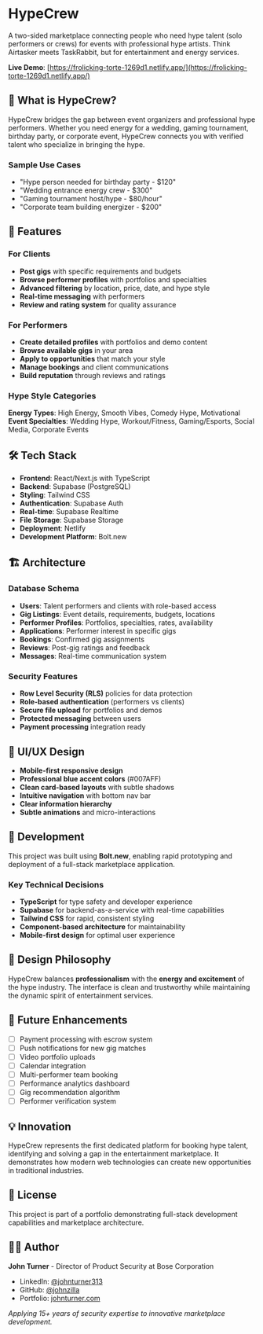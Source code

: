 # HypeCrew

A two-sided marketplace connecting people who need hype talent (solo performers or crews) for events with professional hype artists. Think Airtasker meets TaskRabbit, but for entertainment and energy services.

**Live Demo**: [https://frolicking-torte-1269d1.netlify.app/](https://frolicking-torte-1269d1.netlify.app/)

## 🎯 What is HypeCrew?

HypeCrew bridges the gap between event organizers and professional hype performers. Whether you need energy for a wedding, gaming tournament, birthday party, or corporate event, HypeCrew connects you with verified talent who specialize in bringing the hype.

### Sample Use Cases
- "Hype person needed for birthday party - $120"
- "Wedding entrance energy crew - $300" 
- "Gaming tournament host/hype - $80/hour"
- "Corporate team building energizer - $200"

## 🚀 Features

### For Clients
- **Post gigs** with specific requirements and budgets
- **Browse performer profiles** with portfolios and specialties
- **Advanced filtering** by location, price, date, and hype style
- **Real-time messaging** with performers
- **Review and rating system** for quality assurance

### For Performers
- **Create detailed profiles** with portfolios and demo content
- **Browse available gigs** in your area
- **Apply to opportunities** that match your style
- **Manage bookings** and client communications
- **Build reputation** through reviews and ratings

### Hype Style Categories
**Energy Types**: High Energy, Smooth Vibes, Comedy Hype, Motivational  
**Event Specialties**: Wedding Hype, Workout/Fitness, Gaming/Esports, Social Media, Corporate Events

## 🛠 Tech Stack

- **Frontend**: React/Next.js with TypeScript
- **Backend**: Supabase (PostgreSQL)
- **Styling**: Tailwind CSS
- **Authentication**: Supabase Auth
- **Real-time**: Supabase Realtime
- **File Storage**: Supabase Storage
- **Deployment**: Netlify
- **Development Platform**: Bolt.new

## 🏗 Architecture

### Database Schema
- **Users**: Talent performers and clients with role-based access
- **Gig Listings**: Event details, requirements, budgets, locations
- **Performer Profiles**: Portfolios, specialties, rates, availability
- **Applications**: Performer interest in specific gigs
- **Bookings**: Confirmed gig assignments
- **Reviews**: Post-gig ratings and feedback
- **Messages**: Real-time communication system

### Security Features
- **Row Level Security (RLS)** policies for data protection
- **Role-based authentication** (performers vs clients)
- **Secure file upload** for portfolios and demos
- **Protected messaging** between users
- **Payment processing** integration ready

## 📱 UI/UX Design

- **Mobile-first responsive design**
- **Professional blue accent colors** (#007AFF)
- **Clean card-based layouts** with subtle shadows
- **Intuitive navigation** with bottom nav bar
- **Clear information hierarchy**
- **Subtle animations** and micro-interactions

## 🔧 Development

This project was built using **Bolt.new**, enabling rapid prototyping and deployment of a full-stack marketplace application.

### Key Technical Decisions
- **TypeScript** for type safety and developer experience
- **Supabase** for backend-as-a-service with real-time capabilities
- **Tailwind CSS** for rapid, consistent styling
- **Component-based architecture** for maintainability
- **Mobile-first design** for optimal user experience

## 🎨 Design Philosophy

HypeCrew balances **professionalism** with the **energy and excitement** of the hype industry. The interface is clean and trustworthy while maintaining the dynamic spirit of entertainment services.

## 🚀 Future Enhancements

- [ ] Payment processing with escrow system
- [ ] Push notifications for new gig matches
- [ ] Video portfolio uploads
- [ ] Calendar integration
- [ ] Multi-performer team booking
- [ ] Performance analytics dashboard
- [ ] Gig recommendation algorithm
- [ ] Performer verification system

## 💡 Innovation

HypeCrew represents the first dedicated platform for booking hype talent, identifying and solving a gap in the entertainment marketplace. It demonstrates how modern web technologies can create new opportunities in traditional industries.

## 📄 License

This project is part of a portfolio demonstrating full-stack development capabilities and marketplace architecture.

## 👨‍💻 Author

**John Turner** - Director of Product Security at Bose Corporation  
- LinkedIn: [@johnturner313](https://www.linkedin.com/in/johnturner313)
- GitHub: [@johnzilla](https://github.com/johnzilla)
- Portfolio: [johnturner.com](https://johnturner.com)

*Applying 15+ years of security expertise to innovative marketplace development.*
